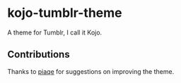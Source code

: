 # kojo-tumblr-theme
A theme for Tumblr, I call it Kojo.

## Contributions
Thanks to [piaqe](http://piaqe.tumblr.com/) for suggestions on improving the theme.
